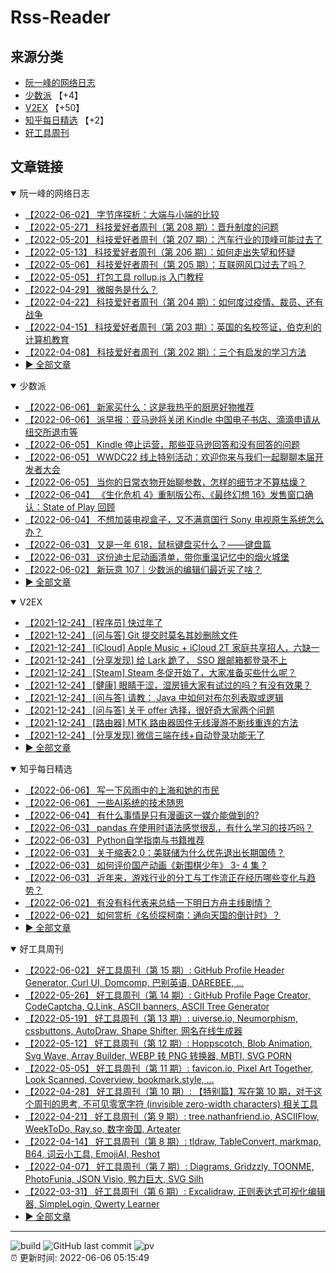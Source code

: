 # Rss-Reader

## 来源分类

* [阮一峰的网络日志](#阮一峰的网络日志)
* [少数派](#少数派) 【+4】
* [V2EX](#V2EX) 【+50】
* [知乎每日精选](#知乎每日精选) 【+2】
* [好工具周刊](#好工具周刊)

## 文章链接

<details open>
    <summary id="阮一峰的网络日志">
     阮一峰的网络日志
    </summary>


* [【2022-06-02】 字节序探析：大端与小端的比较](http://www.ruanyifeng.com/blog/2022/06/endianness-analysis.html)
* [【2022-05-27】 科技爱好者周刊（第 208 期）：晋升制度的问题](http://www.ruanyifeng.com/blog/2022/05/weekly-issue-208.html)
* [【2022-05-20】 科技爱好者周刊（第 207 期）：汽车行业的顶峰可能过去了](http://www.ruanyifeng.com/blog/2022/05/weekly-issue-207.html)
* [【2022-05-13】 科技爱好者周刊（第 206 期）：如何走出失望和怀疑](http://www.ruanyifeng.com/blog/2022/05/weekly-issue-206.html)
* [【2022-05-06】 科技爱好者周刊（第 205 期）：互联网风口过去了吗？](http://www.ruanyifeng.com/blog/2022/05/weekly-issue-205.html)
* [【2022-05-05】 打包工具 rollup.js 入门教程](http://www.ruanyifeng.com/blog/2022/05/rollup.html)
* [【2022-04-29】 微服务是什么？](http://www.ruanyifeng.com/blog/2022/04/microservice.html)
* [【2022-04-22】 科技爱好者周刊（第 204 期）：如何度过疫情、裁员、还有战争](http://www.ruanyifeng.com/blog/2022/04/weekly-issue-204.html)
* [【2022-04-15】 科技爱好者周刊（第 203 期）：英国的名校签证，伯克利的计算机教育](http://www.ruanyifeng.com/blog/2022/04/weekly-issue-203.html)
* [【2022-04-08】 科技爱好者周刊（第 202 期）：三个有启发的学习方法](http://www.ruanyifeng.com/blog/2022/04/weekly-issue-202.html)
* [:arrow_forward: 全部文章](data/阮一峰的网络日志.md)
</details>

<details open>
    <summary id="少数派">
     少数派
    </summary>


* [【2022-06-06】 新家买什么：这是我热乎的厨房好物推荐](https://sspai.com/post/73604)
* [【2022-06-06】 派早报：亚马逊将关闭 Kindle 中国电子书店、滴滴申请从纽交所退市等](https://sspai.com/post/73635)
* [【2022-06-05】 Kindle 停止运营，那些亚马逊回答和没有回答的问题](https://sspai.com/prime/story/kindle-migration-guide)
* [【2022-06-05】 WWDC22 线上特别活动：欢迎你来与我们一起聊聊本届开发者大会](https://sspai.com/post/73619)
* [【2022-06-05】 当你的日常衣物开始聊参数，怎样的细节才不算枯燥？](https://sspai.com/post/73608)
* [【2022-06-04】 《生化危机 4》重制版公布、《最终幻想 16》发售窗口确认：State of Play 回顾](https://sspai.com/post/73616)
* [【2022-06-04】 不想加装电视盒子，又不满意国行 Sony 电视原生系统怎么办？](https://sspai.com/post/73588)
* [【2022-06-03】 又是一年 618，鼠标键盘买什么？——键盘篇](https://sspai.com/post/73610)
* [【2022-06-03】 这份迪士尼动画清单，带你重温记忆中的烟火城堡](https://sspai.com/post/73536)
* [【2022-06-02】 新玩意 107｜少数派的编辑们最近买了啥？](https://sspai.com/post/73605)
* [:arrow_forward: 全部文章](data/少数派.md)
</details>

<details open>
    <summary id="V2EX">
     V2EX
    </summary>


* [【2021-12-24】 [程序员] 快过年了](https://www.v2ex.com/t/824201)
* [【2021-12-24】 [问与答] Git 提交时莫名其妙删除文件](https://www.v2ex.com/t/824200)
* [【2021-12-24】 [iCloud] Apple Music + iCloud 2T 家庭共享招人，六缺一](https://www.v2ex.com/t/824199)
* [【2021-12-24】 [分享发现] 给 Lark 跪了， SSO 跟邮箱都登录不上](https://www.v2ex.com/t/824198)
* [【2021-12-24】 [Steam] Steam 冬促开始了，大家准备买些什么呢？](https://www.v2ex.com/t/824197)
* [【2021-12-24】 [健康] 眼睛干涩，湿房镜大家有试过的吗？有没有效果？](https://www.v2ex.com/t/824196)
* [【2021-12-24】 [问与答] 请教： Java 中如何对布尔列表取或逻辑](https://www.v2ex.com/t/824194)
* [【2021-12-24】 [问与答] 关于 offer 选择，很好奇大家两个问题](https://www.v2ex.com/t/824192)
* [【2021-12-24】 [路由器] MTK 路由器固件无线漫游不断线重连的方法](https://www.v2ex.com/t/824191)
* [【2021-12-24】 [分享发现] 微信三端在线+自动登录功能无了](https://www.v2ex.com/t/824190)
* [:arrow_forward: 全部文章](data/V2EX.md)
</details>

<details open>
    <summary id="知乎每日精选">
     知乎每日精选
    </summary>


* [【2022-06-06】 写一下风雨中的上海和她的市民](http://zhuanlan.zhihu.com/p/502209235?utm_campaign=rss&utm_medium=rss&utm_source=rss&utm_content=title)
* [【2022-06-06】 一些AI系统的技术随思](http://zhuanlan.zhihu.com/p/514448455?utm_campaign=rss&utm_medium=rss&utm_source=rss&utm_content=title)
* [【2022-06-04】 有什么事情是只有漫画这一媒介能做到的?](http://www.zhihu.com/question/535590151/answer/2513470814?utm_campaign=rss&utm_medium=rss&utm_source=rss&utm_content=title)
* [【2022-06-03】 pandas 在使用时语法感觉很乱，有什么学习的技巧吗？](http://www.zhihu.com/question/289788451/answer/2495499460?utm_campaign=rss&utm_medium=rss&utm_source=rss&utm_content=title)
* [【2022-06-03】 Python自学指南与书籍推荐](http://zhuanlan.zhihu.com/p/523792371?utm_campaign=rss&utm_medium=rss&utm_source=rss&utm_content=title)
* [【2022-06-03】 关于缩表2.0：美联储为什么优先退出长期国债？](http://zhuanlan.zhihu.com/p/520560900?utm_campaign=rss&utm_medium=rss&utm_source=rss&utm_content=title)
* [【2022-06-03】 如何评价国产动画《新围棋少年》 3- 4 集？](http://www.zhihu.com/question/535902362/answer/2513419319?utm_campaign=rss&utm_medium=rss&utm_source=rss&utm_content=title)
* [【2022-06-03】 近年来，游戏行业的分工与工作流正在经历哪些变化与趋势？](http://www.zhihu.com/question/534521002/answer/2502167415?utm_campaign=rss&utm_medium=rss&utm_source=rss&utm_content=title)
* [【2022-06-02】 有没有科代表来总结一下明日方舟主线剧情？](http://www.zhihu.com/question/363554452/answer/956349665?utm_campaign=rss&utm_medium=rss&utm_source=rss&utm_content=title)
* [【2022-06-02】 如何赏析《名侦探柯南：通向天国的倒计时》？](http://www.zhihu.com/question/487786605/answer/2511972989?utm_campaign=rss&utm_medium=rss&utm_source=rss&utm_content=title)
* [:arrow_forward: 全部文章](data/知乎每日精选.md)
</details>

<details open>
    <summary id="好工具周刊">
     好工具周刊
    </summary>


* [【2022-06-02】 好工具周刊（第 15 期）: GitHub Profile Header Generator, Curl UI, Domcomp, 巴别英语, DAREBEE, ...](https://bestxtools.zhubai.love/posts/2143964812269535232)
* [【2022-05-26】 好工具周刊（第 14 期）: GitHub Profile Page Creator, CodeCaptcha, Q.Link, ASCII banners, ASCII Tree Generator](https://bestxtools.zhubai.love/posts/2141427899847180288)
* [【2022-05-19】 好工具周刊（第 13 期）: uiverse.io, Neumorphism, cssbuttons, AutoDraw, Shape Shifter, 网名在线生成器](https://bestxtools.zhubai.love/posts/2138889468513034240)
* [【2022-05-12】 好工具周刊（第 12 期）: Hoppscotch, Blob Animation, Svg Wave, Array Builder, WEBP 转 PNG 转换器, MBTI, SVG PORN](https://bestxtools.zhubai.love/posts/2136356432089108480)
* [【2022-05-05】 好工具周刊（第 11 期）: favicon.io, Pixel Art Together, Look Scanned, Coverview, bookmark.style, ...](https://bestxtools.zhubai.love/posts/2133814505174749184)
* [【2022-04-28】 好工具周刊（第 10 期）: 【特别篇】写在第 10 期，对于这个周刊的思考, 不可见零宽字符 (invisible zero-width characters) 相关工具](https://bestxtools.zhubai.love/posts/2131289842624032768)
* [【2022-04-21】 好工具周刊（第 9 期）: tree.nathanfriend.io, ASCIIFlow, WeekToDo, Ray.so, 数字帝国, Arteater](https://bestxtools.zhubai.love/posts/2128746103750725632)
* [【2022-04-14】 好工具周刊（第 8 期）: tldraw, TableConvert, markmap, B64, 词云小工具, EmojiAI, Reshot](https://bestxtools.zhubai.love/posts/2126209870226264064)
* [【2022-04-07】 好工具周刊（第 7 期）: Diagrams, Gridzzly, TOONME, PhotoFunia, JSON Visio, 鸭力巨大, SVG Silh](https://bestxtools.zhubai.love/posts/2123675438500397056)
* [【2022-03-31】 好工具周刊（第 6 期）: Excalidraw, 正则表达式可视化编辑器, SimpleLogin, Qwerty Learner](https://bestxtools.zhubai.love/posts/2121146982378106880)
* [:arrow_forward: 全部文章](data/好工具周刊.md)
</details>


---

![build](https://github.com/LikaiLee/rss-reader/workflows/rss%20reader/badge.svg)
![GitHub last commit](https://img.shields.io/github/last-commit/likailee/rss-reader)
![pv](https://pageview.vercel.app/?github_user=likailee) <br>
:alarm_clock: 更新时间: 2022-06-06 05:15:49